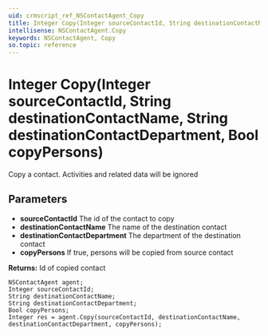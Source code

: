 ```yaml
---
uid: crmscript_ref_NSContactAgent_Copy
title: Integer Copy(Integer sourceContactId, String destinationContactName, String destinationContactDepartment, Bool copyPersons)
intellisense: NSContactAgent.Copy
keywords: NSContactAgent, Copy
so.topic: reference
---
```


# Integer Copy(Integer sourceContactId, String destinationContactName, String destinationContactDepartment, Bool copyPersons)

Copy a contact. Activities and related data will be ignored

## Parameters

* **sourceContactId** The id of the contact to copy
* **destinationContactName** The name of the destination contact
* **destinationContactDepartment** The department of the destination contact
* **copyPersons** If true, persons will be copied from source contact

**Returns:** Id of copied contact

```crmscript
NSContactAgent agent;
Integer sourceContactId;
String destinationContactName;
String destinationContactDepartment;
Bool copyPersons;
Integer res = agent.Copy(sourceContactId, destinationContactName, destinationContactDepartment, copyPersons);
```

